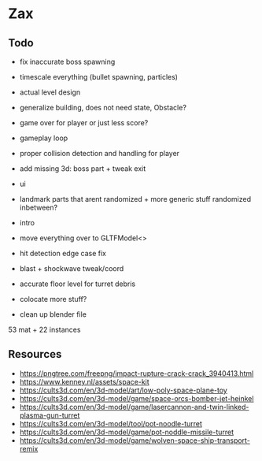 # Zax

## Todo   
- fix inaccurate boss spawning 
- timescale everything (bullet spawning, particles)
- actual level design    
- generalize building, does not need state, Obstacle?
- game over for player or just less score?
- gameplay loop
- proper collision detection and handling for player
- add missing 3d: boss part + tweak exit
- ui
- landmark parts that arent randomized + more generic stuff randomized inbetween?
- intro  
- move everything over to  GLTFModel<>
- hit detection edge case fix  
- blast + shockwave tweak/coord   
- accurate floor level for turret debris

- colocate more stuff?
- clean up blender file

53 mat + 22 instances

## Resources
- https://pngtree.com/freepng/impact-rupture-crack-crack_3940413.html
- https://www.kenney.nl/assets/space-kit
- https://cults3d.com/en/3d-model/art/low-poly-space-plane-toy
- https://cults3d.com/en/3d-model/game/space-orcs-bomber-jet-heinkel
- https://cults3d.com/en/3d-model/game/lasercannon-and-twin-linked-plasma-gun-turret
- https://cults3d.com/en/3d-model/tool/pot-noodle-turret
- https://cults3d.com/en/3d-model/game/pot-noddle-missile-turret
- https://cults3d.com/en/3d-model/game/wolven-space-ship-transport-remix